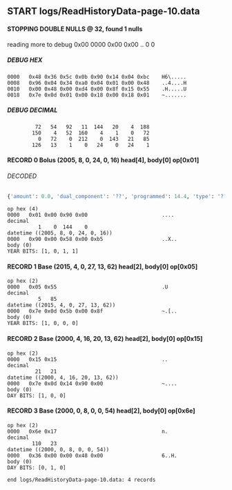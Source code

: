 ## START logs/ReadHistoryData-page-10.data
#### STOPPING DOUBLE NULLS @ 32, found 1 nulls
reading more to debug 0x00
    0000   0x00 0x00                                  ..
              0    0
##### DEBUG HEX
    0000   0x48 0x36 0x5c 0x0b 0x90 0x14 0x04 0xbc    H6\.....
    0008   0x96 0x04 0x34 0xa0 0x04 0x01 0x00 0x48    ..4....H
    0010   0x00 0x48 0x00 0xd4 0x00 0x8f 0x15 0x55    .H.....U
    0018   0x7e 0x0d 0x01 0x00 0x18 0x00 0x18 0x01    ~.......
##### DEBUG DECIMAL
             72   54   92   11  144   20    4  188
            150    4   52  160    4    1    0   72
              0   72    0  212    0  143   21   85
            126   13    1    0   24    0   24    1
#### RECORD 0 Bolus (2005, 8, 0, 24, 0, 16) head[4], body[0] op[0x01]
###### DECODED
```python
{'amount': 0.0, 'dual_component': '??', 'programmed': 14.4, 'type': '??'}
```
    op hex (4)
    0000   0x01 0x00 0x90 0x00                        ....
    decimal
              1    0  144    0
    datetime ((2005, 8, 0, 24, 0, 16))
    0000   0x90 0x00 0x58 0x00 0xb5                   ..X..
    body (0)
    YEAR BITS: [1, 0, 1, 1]
#### RECORD 1 Base (2015, 4, 0, 27, 13, 62) head[2], body[0] op[0x05]

    op hex (2)
    0000   0x05 0x55                                  .U
    decimal
              5   85
    datetime ((2015, 4, 0, 27, 13, 62))
    0000   0x7e 0x0d 0x5b 0x00 0x8f                   ~.[..
    body (0)
    YEAR BITS: [1, 0, 0, 0]
#### RECORD 2 Base (2000, 4, 16, 20, 13, 62) head[2], body[0] op[0x15]

    op hex (2)
    0000   0x15 0x15                                  ..
    decimal
             21   21
    datetime ((2000, 4, 16, 20, 13, 62))
    0000   0x7e 0x0d 0x14 0x90 0x00                   ~....
    body (0)
    DAY BITS: [1, 0, 0]
#### RECORD 3 Base (2000, 0, 8, 0, 0, 54) head[2], body[0] op[0x6e]

    op hex (2)
    0000   0x6e 0x17                                  n.
    decimal
            110   23
    datetime ((2000, 0, 8, 0, 0, 54))
    0000   0x36 0x00 0x00 0x48 0x00                   6..H.
    body (0)
    DAY BITS: [0, 1, 0]
`end logs/ReadHistoryData-page-10.data: 4 records`

